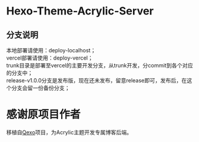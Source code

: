 # Hexo-Theme-Acrylic-Server

## 分支说明
本地部署请使用：deploy-localhost；  
vercel部署请使用：deploy-vercel；  
trunk目录是部署至vercel的主要开发分支，从trunk开发，分commit到各个对应的分支中；  
release-v1.0.0分支是发布版，现在还未发布，留意release即可，发布后，在这个分支会留一份备份分支；  

# 感谢原项目作者
移植自[Qexo](https://github.com/Qexo/Qexo)项目，为Acrylic主题开发专属博客后端。